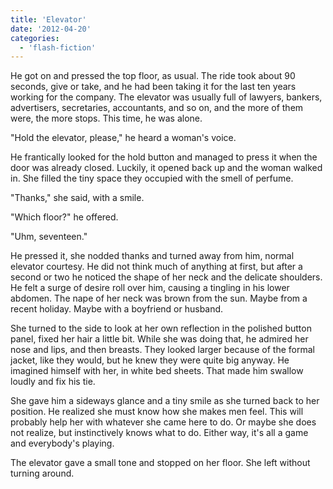 ```yaml
---
title: 'Elevator'
date: '2012-04-20'
categories:
  - 'flash-fiction'
---
```


He got on and pressed the top floor, as usual. The ride took about 90 seconds,
give or take, and he had been taking it for the last ten years working for the
company. The elevator was usually full of lawyers, bankers, advertisers,
secretaries, accountants, and so on, and the more of them were, the more stops.
This time, he was alone.

<!-- truncate -->

"Hold the elevator, please," he heard a woman's voice.

He frantically looked for the hold button and managed to press it when the door
was already closed. Luckily, it opened back up and the woman walked in. She
filled the tiny space they occupied with the smell of perfume.

"Thanks," she said, with a smile.

"Which floor?" he offered.

"Uhm, seventeen."

He pressed it, she nodded thanks and turned away from him, normal elevator
courtesy. He did not think much of anything at first, but after a second or two
he noticed the shape of her neck and the delicate shoulders. He felt a surge of
desire roll over him, causing a tingling in his lower abdomen. The nape of her
neck was brown from the sun. Maybe from a recent holiday. Maybe with a boyfriend
or husband.

She turned to the side to look at her own reflection in the polished button
panel, fixed her hair a little bit. While she was doing that, he admired her
nose and lips, and then breasts. They looked larger because of the formal
jacket, like they would, but he knew they were quite big anyway. He imagined
himself with her, in white bed sheets. That made him swallow loudly and fix his
tie.

She gave him a sideways glance and a tiny smile as she turned back to her
position. He realized she must know how she makes men feel. This will probably
help her with whatever she came here to do. Or maybe she does not realize, but
instinctively knows what to do. Either way, it's all a game and everybody's
playing.

The elevator gave a small tone and stopped on her floor. She left without
turning around.
